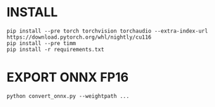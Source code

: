 # INSTALL
```
pip install --pre torch torchvision torchaudio --extra-index-url https://download.pytorch.org/whl/nightly/cu116
pip install --pre timm
pip install -r requirements.txt
```
# EXPORT ONNX FP16
``` python convert_onnx.py --weightpath ... ```
